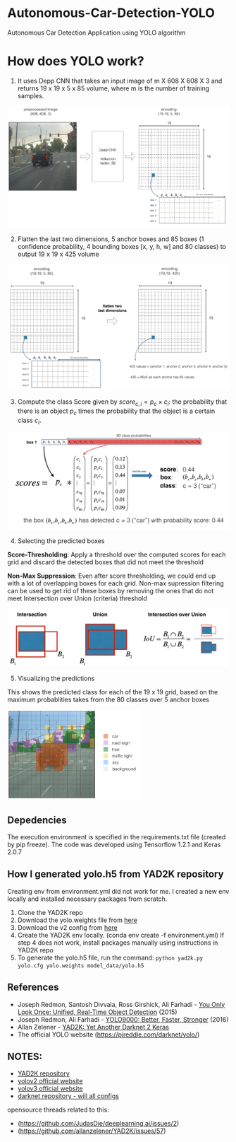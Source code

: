 # Autonomous-Car-Detection-YOLO
Autonomous Car Detection Application using YOLO algorithm

# How does YOLO work? 

1. It uses Depp CNN that takes an input image of m X 608 X 608 X 3 and returns 19 x 19 x 5 x 85 volume, where m is the number of training samples.

<img src="nb_images/architecture.png" style="width:700px;height:400;">

2. Flatten the last two dimensions, 5 anchor boxes and 85 boxes (1 confidence probability, 4 bounding boxes [x, y, h, w] and 80 classes) to output 19 x 19 x 425 volume

<img src="nb_images/flatten.png" style="width:700px;height:400;">

3. Compute the class Score given by 
$score_{c,i} = p_{c} \times c_{i}$: the probability that there is an object $p_{c}$ times the probability that the object is a certain class $c_{i}$.

<img src="nb_images/probability_extraction.png" style="width:700px;height:400;">

4. Selecting the predicted boxes

**Score-Thresholding**: 
Apply a threshold over the computed scores for each grid and discard the detected boxes that did not meet the threshold

**Non-Max Suppression**:
Even after score thresholding, we could end up with a lot of overlapping boxes for each grid. Non-max supression filtering can be used to get rid of  these boxes by removing the ones that do not meet Intersection over Union (criteria) threshold

<img src="nb_images/iou.png" style="width:500px;height:400;">

5. Visualizing the predictions

This shows the predicted class for each of the 19 x 19 grid, based on the maximum probablities takes from the 80 classes over 5 anchor boxes

<img src="nb_images/proba_map.png" style="width:300px;height:300;">

## Depedencies

The execution environment is specified in the requirements.txt file (created by pip freeze). The code was developed using Tensorflow 1.2.1 and Keras 2.0.7

## How I generated yolo.h5 from YAD2K repository

Creating env from environment.yml did not work for me. I created a new env locally and installed necessary packages from scratch. 

1. Clone the YAD2K repo
2. Download the yolo.weights file from [here]( http://pjreddie.com/media/files/yolo.weights)
3. Download the v2 config from [here]( https://github.com/pjreddie/darknet/blob/master/cfg/yolov2.cfg)
4. Create the YAD2K env locally. (conda env create -f environment.yml) 
If step 4 does not work, install packages manually using instructions in YAD2K repo
5. To generate the yolo.h5 file, run the command: `python yad2k.py yolo.cfg yolo.weights model_data/yolo.h5`

## References 

- Joseph Redmon, Santosh Divvala, Ross Girshick, Ali Farhadi - [You Only Look Once: Unified, Real-Time Object Detection](https://arxiv.org/abs/1506.02640) (2015)
- Joseph Redmon, Ali Farhadi - [YOLO9000: Better, Faster, Stronger](https://arxiv.org/abs/1612.08242) (2016)
- Allan Zelener - [YAD2K: Yet Another Darknet 2 Keras](https://github.com/allanzelener/YAD2K)
- The official YOLO website (https://pjreddie.com/darknet/yolo/) 

## NOTES:

* [YAD2K repository](https://github.com/allanzelener/YAD2K)
* [yolov2 official website](https://pjreddie.com/darknet/yolov2/)
* [yolov3 official website](https://pjreddie.com/darknet/yolo/)
* [darknet repository - will all configs]( https://github.com/pjreddie/darknet/tree/master/cfg)

opensource threads related to this:
* (https://github.com/JudasDie/deeplearning.ai/issues/2)
* (https://github.com/allanzelener/YAD2K/issues/57) 
